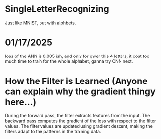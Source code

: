 # SingleLetterRecognizing
Just like MNIST, but with alphbets.

# 01/17/2025 
loss of the ANN is 0.005 ish, and only for qwer this 4 letters, it cost too much time to train for the whole alphabet, ganna try CNN next.

# How the Filter is Learned (Anyone can explain why the gradient thingy here...)
During the forward pass, the filter extracts features from the input.
The backward pass computes the gradient of the loss with respect to the filter values.
The filter values are updated using gradient descent, making the filters adapt to the patterns in the training data.